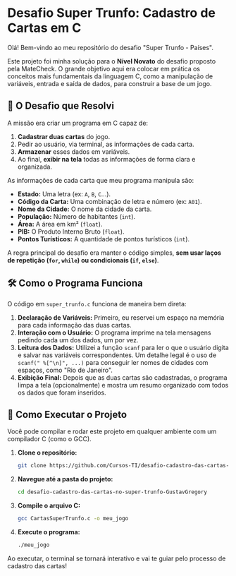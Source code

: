 # Desafio Super Trunfo: Cadastro de Cartas em C

Olá\! Bem-vindo ao meu repositório do desafio "Super Trunfo - Países".

Este projeto foi minha solução para o **Nível Novato** do desafio proposto pela MateCheck. O grande objetivo aqui era colocar em prática os conceitos mais fundamentais da linguagem C, como a manipulação de variáveis, entrada e saída de dados, para construir a base de um jogo.

## 🎯 O Desafio que Resolvi

A missão era criar um programa em C capaz de:

1.  **Cadastrar duas cartas** do jogo.
2.  Pedir ao usuário, via terminal, as informações de cada carta.
3.  **Armazenar** esses dados em variáveis.
4.  Ao final, **exibir na tela** todas as informações de forma clara e organizada.

As informações de cada carta que meu programa manipula são:

  - **Estado:** Uma letra (ex: `A`, `B`, `C`...).
  - **Código da Carta:** Uma combinação de letra e número (ex: `A01`).
  - **Nome da Cidade:** O nome da cidade da carta.
  - **População:** Número de habitantes (`int`).
  - **Área:** A área em km² (`float`).
  - **PIB:** O Produto Interno Bruto (`float`).
  - **Pontos Turísticos:** A quantidade de pontos turísticos (`int`).

A regra principal do desafio era manter o código simples, **sem usar laços de repetição (`for`, `while`) ou condicionais (`if`, `else`)**.

## 🛠️ Como o Programa Funciona

O código em `super_trunfo.c` funciona de maneira bem direta:

1.  **Declaração de Variáveis:** Primeiro, eu reservei um espaço na memória para cada informação das duas cartas.
2.  **Interação com o Usuário:** O programa imprime na tela mensagens pedindo cada um dos dados, um por vez.
3.  **Leitura dos Dados:** Utilizei a função `scanf` para ler o que o usuário digita e salvar nas variáveis correspondentes. Um detalhe legal é o uso de `scanf(" %[^\n]", ...)` para conseguir ler nomes de cidades com espaços, como "Rio de Janeiro".
4.  **Exibição Final:** Depois que as duas cartas são cadastradas, o programa limpa a tela (opcionalmente) e mostra um resumo organizado com todos os dados que foram inseridos.

## 🚀 Como Executar o Projeto

Você pode compilar e rodar este projeto em qualquer ambiente com um compilador C (como o GCC).

1.  **Clone o repositório:**

    ```bash
    git clone https://github.com/Cursos-TI/desafio-cadastro-das-cartas-no-super-trunfo-GustavGregory.git
    ```

2.  **Navegue até a pasta do projeto:**

    ```bash
    cd desafio-cadastro-das-cartas-no-super-trunfo-GustavGregory
    ```

3.  **Compile o arquivo C:**

    ```bash
    gcc CartasSuperTrunfo.c -o meu_jogo
    ```

4.  **Execute o programa:**

    ```bash
    ./meu_jogo
    ```

Ao executar, o terminal se tornará interativo e vai te guiar pelo processo de cadastro das cartas\!
